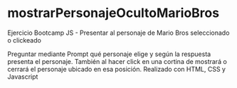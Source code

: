 # mostrarPersonajeOcultoMarioBros
Ejercicio Bootcamp JS - Presentar al personaje de Mario Bros seleccionado o clickeado

Preguntar mediante Prompt qué personaje elige y según la respuesta presenta el personaje.
También al hacer click en una cortina de mostrará o cerrará el personaje ubicado en esa posición.
Realizado con HTML, CSS y Javascript
